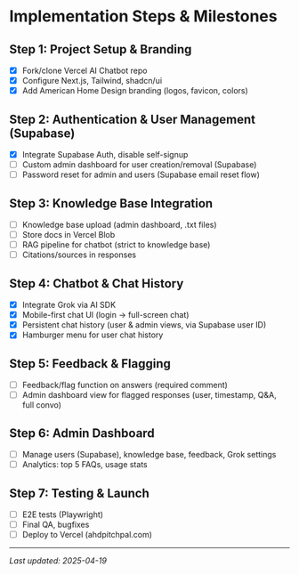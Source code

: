 # Implementation Steps & Milestones

## Step 1: Project Setup & Branding
- [x] Fork/clone Vercel AI Chatbot repo
- [x] Configure Next.js, Tailwind, shadcn/ui
- [x] Add American Home Design branding (logos, favicon, colors)

## Step 2: Authentication & User Management (Supabase)
- [x] Integrate Supabase Auth, disable self-signup
- [ ] Custom admin dashboard for user creation/removal (Supabase)
- [ ] Password reset for admin and users (Supabase email reset flow)

## Step 3: Knowledge Base Integration
- [ ] Knowledge base upload (admin dashboard, .txt files)
- [ ] Store docs in Vercel Blob
- [ ] RAG pipeline for chatbot (strict to knowledge base)
- [ ] Citations/sources in responses

## Step 4: Chatbot & Chat History
- [x] Integrate Grok via AI SDK
- [x] Mobile-first chat UI (login → full-screen chat)
- [x] Persistent chat history (user & admin views, via Supabase user ID)
- [x] Hamburger menu for user chat history

## Step 5: Feedback & Flagging
- [ ] Feedback/flag function on answers (required comment)
- [ ] Admin dashboard view for flagged responses (user, timestamp, Q&A, full convo)

## Step 6: Admin Dashboard
- [ ] Manage users (Supabase), knowledge base, feedback, Grok settings
- [ ] Analytics: top 5 FAQs, usage stats

## Step 7: Testing & Launch
- [ ] E2E tests (Playwright)
- [ ] Final QA, bugfixes
- [ ] Deploy to Vercel (ahdpitchpal.com)

---

_Last updated: 2025-04-19_
